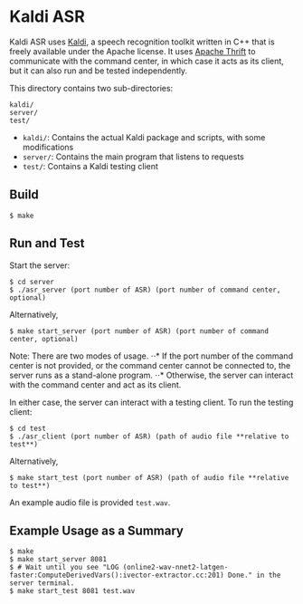 # Kaldi ASR
Kaldi ASR uses [Kaldi](http://kaldi.sourceforge.net/), a speech recognition toolkit
written in C++ that is freely available under the Apache license. 
It uses [Apache Thrift](http://thrift.apache.org/) to communicate with the command center,
in which case it acts as its client,
but it can also run and be tested independently.

This directory contains two sub-directories:

```
kaldi/ 
server/
test/
```

- `kaldi/`: Contains the actual Kaldi package and scripts, with some
  modifications
- `server/`: Contains the main program that listens to requests
- `test/`: Contains a Kaldi testing client

## Build

```
$ make
```

## Run and Test

Start the server:

```
$ cd server
$ ./asr_server (port number of ASR) (port number of command center, optional)
```

Alternatively,
```
$ make start_server (port number of ASR) (port number of command center, optional)
```

Note: There are two modes of usage. 
⋅⋅* If the port number of the command center is not provided,
or the command center cannot be connected to,
the server runs as a stand-alone program.
⋅⋅* Otherwise, the server can interact with the command center
and act as its client.

In either case, the server can interact with a testing client.
To run the testing client:

```
$ cd test
$ ./asr_client (port number of ASR) (path of audio file **relative to test**)
``` 

Alternatively,
```
$ make start_test (port number of ASR) (path of audio file **relative to test**)
```

An example audio file is provided `test.wav`.

## Example Usage as a Summary

```
$ make
$ make start_server 8081
$ # Wait until you see "LOG (online2-wav-nnet2-latgen-faster:ComputeDerivedVars():ivector-extractor.cc:201) Done." in the server terminal.
$ make start_test 8081 test.wav
```
